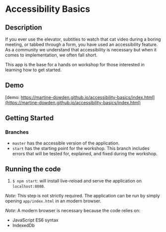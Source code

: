 # Accessibility Basics

## Description

If you ever use the elevator, subtitles to watch that cat video during a boring meeting, or tabbed through a form, you have used an accessibility feature. As a community we understand that accessibility is necessary but when it comes to implementation, we often fall short.

This app is the base for a hands on workshop for those interested in learning how to get started.

## Demo

[demo: https://martine-dowden.github.io/accessibility-basics/index.html](https://martine-dowden.github.io/accessibility-basics/index.html)

## Getting Started

### Branches

* `master` has the accessible version of the application.
* `start` has the starting point for the workshop. This branch includes errors that will be tested for, explained, and fixed during the workshop.

## Running the code

1. `$ npm start`: will install live-reload and serve the application on `localhost:8080`.

_Note:_ This step is not strictly required. The application can be run by simply opening `app/index.html` in an modern browser.

_Note:_ A modern browser is necessary because the code relies on:

* JavaScript ES6 syntax
* IndexedDb
